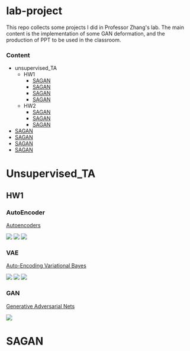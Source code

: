 # lab-project

This repo collects some projects I did in Professor Zhang's lab. The main content is the implementation of some GAN deformation, and the production of PPT to be used in the classroom.


### Content
* unsupervised_TA
    * HW1
        * [SAGAN](#SAGAN)
        * [SAGAN](#SAGAN)
        * [SAGAN](#SAGAN)
        * [SAGAN](#SAGAN) 
    * HW2
        * [SAGAN](#SAGAN)
        * [SAGAN](#SAGAN)
        * [SAGAN](#SAGAN)
* [SAGAN](#SAGAN)
* [SAGAN](#SAGAN)
* [SAGAN](#SAGAN)
* [SAGAN](#SAGAN)

# Unsupervised_TA
## HW1
### AutoEncoder
[Autoencoders](https://arxiv.org/pdf/2003.05991.pdf)

![](https://i.imgur.com/NfFDMeZ.png)
![](https://i.imgur.com/6O4HbZf.png)
![](https://i.imgur.com/GJarAwM.png)

### VAE
[Auto-Encoding Variational Bayes](https://arxiv.org/pdf/1312.6114.pdf)

![](https://i.imgur.com/Qz28jn3.png)
![](https://i.imgur.com/JjYvhPB.png)
![](https://i.imgur.com/SshryO0.png)

### GAN
[Generative Adversarial Nets](https://arxiv.org/pdf/1406.2661.pdf)

![](https://i.imgur.com/has2Zkt.png)




# SAGAN
